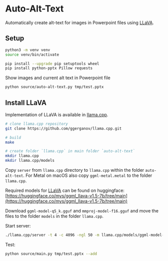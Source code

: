 # Auto-Alt-Text

Automatically create alt-text for images in Powerpoint files using [LLaVA](https://llava-vl.github.io).

## Setup

```sh
python3 -m venv venv
source venv/bin/activate

pip install --upgrade pip setuptools wheel
pip install python-pptx Pillow requests
```

Show images and current alt text in Powerpoint file

```sh
python source/auto-alt-text.py tmp/test.pptx
```

## Install LLaVA

Implementation of LLaVA is available in [llama.cpp](https://github.com/ggerganov/llama.cpp).

```sh
# clone llama.cpp repository
git clone https://github.com/ggerganov/llama.cpp.git

# build
make

# create folder `llama.cpp` in main folder `auto-alt-text`
mkdir llama.cpp
mkdir llama.cpp/models
```

Copy `server` from `llama.cpp` directory to `llama.cpp` within the folder `auto-alt-text`. For Metal on macOS also copy `ggml-metal.metal` to the folder `llama.cpp`.

Required models for [LLaVA](https://llava-vl.github.io) can be found on huggingface: [https://huggingface.co/mys/ggml_llava-v1.5-7b/tree/main](https://huggingface.co/mys/ggml_llava-v1.5-7b/tree/main)

Download `ggml-model-q5_k.gguf` and `mmproj-model-f16.gguf` and move the files to the folder `models` in the folder `llama.cpp`.

Start server:

```sh
./llama.cpp/server -t 4 -c 4096 -ngl 50 -m llama.cpp/models/ggml-model-q5_k.gguf --host 0.0.0.0 --port 8007 --mmproj llama.cpp/models/mmproj-model-f16.gguf
```

Test:

```sh
python source/main.py tmp/test.pptx --add
```
